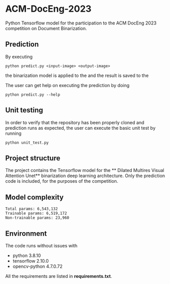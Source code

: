 # ACM-DocEng-2023
Python Tensorflow model for the participation to the ACM DocEng 2023 competition on Document Binarization.

## Prediction
By executing
```
python predict.py <input-image> <output-image> 
```
the binarization model is applied to the <input-image> and the result is saved to the <output-image>

The user can get help on executing the prediction by doing
```
python predict.py --help
```

## Unit testing
In order to verify that the repository has been properly cloned and prediction runs as expected, the user can execute the basic unit test by running
```
python unit_test.py
```

## Project structure
The project contains the Tensorflow model for the ** Dilated Multires Visual Attention Unet** binarization deep learning architecture.
Only the prediction code is included, for the purposes of the competition.

## Model complexity
```
Total params: 6,543,132
Trainable params: 6,519,172
Non-trainable params: 23,960
```

## Environment
The code runs without issues with 
* python 3.8.10
* tensorflow 2.10.0
* opencv-python 4.7.0.72

All the requirements are listed in **requirements.txt**.




